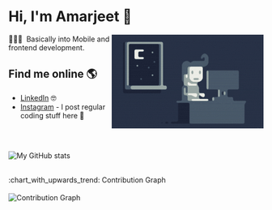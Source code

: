 # Hi, I'm Amarjeet 👋

<img alt="Night Coding" src="https://raw.githubusercontent.com/AVS1508/AVS1508/master/assets/Night-Coding.gif" align="right"/>

👨🏻‍💻 &nbsp;Basically into Mobile and frontend development.

## Find me online 🌎

- <a href="https://www.linkedin.com/in/ansh-mishra-">LinkedIn</a> 🤓
- <a href="https://www.instagram.com/codemanship/">Instagram</a>  - I post regular coding stuff here 🤳

 <br>
 <br>

![My GitHub stats](https://github-readme-stats.vercel.app/api?username=amarjeet987&show_icons=true&theme=radical)

<br>


<summary>:chart_with_upwards_trend: Contribution Graph </summary>
   <br/>
   <img src="https://activity-graph.herokuapp.com/graph?username=amarjeet987&theme=xcode" alt="Contribution Graph" align="center" />
